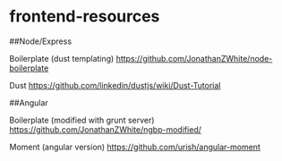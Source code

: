 frontend-resources
==================

##Node/Express

Boilerplate (dust templating) https://github.com/JonathanZWhite/node-boilerplate

Dust https://github.com/linkedin/dustjs/wiki/Dust-Tutorial

##Angular

Boilerplate (modified with grunt server) https://github.com/JonathanZWhite/ngbp-modified/

Moment (angular version) https://github.com/urish/angular-moment
